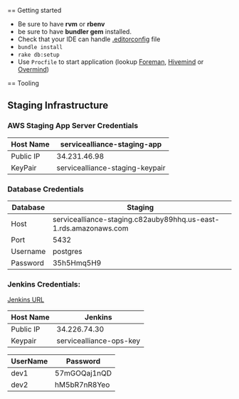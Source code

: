 == Getting started

- Be sure to have **rvm** or **rbenv**
- be sure to have **bundler gem** installed.
- Check that your IDE can handle [.editorconfig](http://editorconfig.org) file
- `bundle install` 
- `rake db:setup`
- Use `Procfile` to start application (lookup [Foreman](https://github.com/ddollar/foreman), 
[Hivemind](https://github.com/DarthSim/hivemind) or [Overmind](https://github.com/DarthSim/overmind))

== Tooling

## Staging Infrastructure

### AWS Staging App Server Credentials
|Host Name|  servicealliance-staging-app|
---------|---------
|Public IP|  34.231.46.98|
|KeyPair|  servicealliance-staging-keypair|

### Database Credentials

  |Database|Staging|
  ---------|--------
  |Host|servicealliance-staging.c82auby89hhq.us-east-1.rds.amazonaws.com|
  |Port|5432|
  |Username|postgres|
  |Password|35h5Hmq5H9|
  
### Jenkins Credentials:

[Jenkins URL](http://34.226.74.30)

|Host Name|Jenkins|
----------|------------
|Public IP|34.226.74.30|
|Keypair| servicealliance-ops-key|



|UserName|Password|
---------|-----------
|dev1| 57mGOQaj1nQD|
|dev2|hM5bR7nR8Yeo|
